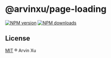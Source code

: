 # @arvinxu/page-loading

[![NPM version][version-image]][version-url] [![NPM downloads][download-image]][download-url]

## License

[MIT](../../LICENSE) ® Arvin Xu

<!-- npm url -->

[version-image]: http://img.shields.io/npm/v/@arvinxu/page-loading.svg?color=deepgreen&label=latest
[version-url]: http://npmjs.org/package/@arvinxu/page-loading
[download-image]: https://img.shields.io/npm/dm/@arvinxu/page-loading.svg
[download-url]: https://npmjs.org/package/@arvinxu/page-loading
